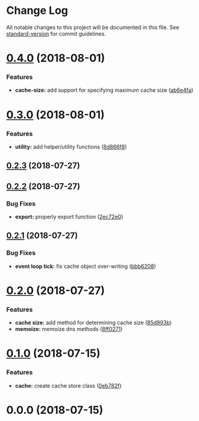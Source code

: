 # Change Log

All notable changes to this project will be documented in this file. See [standard-version](https://github.com/conventional-changelog/standard-version) for commit guidelines.

<a name="0.4.0"></a>
# [0.4.0](https://github.com/vivek-26/dns-cached/compare/v0.3.0...v0.4.0) (2018-08-01)


### Features

* **cache-size:** add support for specifying maximum cache size ([ab6e4fa](https://github.com/vivek-26/dns-cached/commit/ab6e4fa))



<a name="0.3.0"></a>
# [0.3.0](https://github.com/vivek-26/dns-cached/compare/v0.2.3...v0.3.0) (2018-08-01)


### Features

* **utility:** add helper/utility functions ([8d866f8](https://github.com/vivek-26/dns-cached/commit/8d866f8))



<a name="0.2.3"></a>
## [0.2.3](https://github.com/vivek-26/dns-cached/compare/v0.2.2...v0.2.3) (2018-07-27)



<a name="0.2.2"></a>
## [0.2.2](https://github.com/vivek-26/dns-cached/compare/v0.2.1...v0.2.2) (2018-07-27)


### Bug Fixes

* **export:** properly export function ([2ec72e0](https://github.com/vivek-26/dns-cached/commit/2ec72e0))



<a name="0.2.1"></a>
## [0.2.1](https://github.com/vivek-26/dns-cached/compare/v0.2.0...v0.2.1) (2018-07-27)


### Bug Fixes

* **event loop tick:** fix cache object over-writing ([bbb6208](https://github.com/vivek-26/dns-cached/commit/bbb6208))



<a name="0.2.0"></a>
# [0.2.0](https://github.com/vivek-26/dns-cached/compare/v0.1.0...v0.2.0) (2018-07-27)


### Features

* **cache size:** add method for determining cache size ([85d993b](https://github.com/vivek-26/dns-cached/commit/85d993b))
* **memoize:** memoize dns methods ([8ff0271](https://github.com/vivek-26/dns-cached/commit/8ff0271))



<a name="0.1.0"></a>
# [0.1.0](https://github.com/vivek-26/dns-cached/compare/v0.0.0...v0.1.0) (2018-07-15)


### Features

* **cache:** create cache store class ([0eb782f](https://github.com/vivek-26/dns-cached/commit/0eb782f))



<a name="0.0.0"></a>
# 0.0.0 (2018-07-15)
